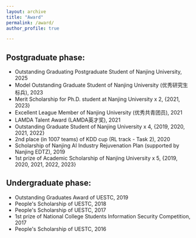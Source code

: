 ```yaml
---
layout: archive
title: "Award"
permalink: /award/
author_profile: true

---
```


## Postgraduate phase:
- Outstanding Graduating Postgraduate Student of Nanjing University, 2025
- Model Outstanding Graduate Student of Nanjing University (优秀研究生标兵), 2023
- Merit Scholarship for Ph.D. student at Nanjing University x 2, {2021, 2023}
- Excellent League Member of Nanjing University (优秀共青团员), 2021
- LAMDA Talent Award (LAMDA英才奖), 2021
- Outstanding Graduate Student of Nanjing University x 4, {2019, 2020, 2021, 2022} 
- 2nd place (in 1007 teams) of KDD cup (RL track - Task 2), 2020
- Scholarship of Nanjing AI Industry Rejuvenation Plan (supported by Nanjing EDTZ), 2019
- 1st prize of Academic Scholarship of Nanjing University x 5, {2019, 2020, 2021, 2022, 2023}


## Undergraduate phase:
- Outstanding Graduates Award of UESTC, 2019
- People's Scholarship of UESTC, 2018
- People's Scholarship of UESTC, 2017
- 1st prize of National College Students Information Security Competition, 2017
- People's Scholarship of UESTC, 2016
